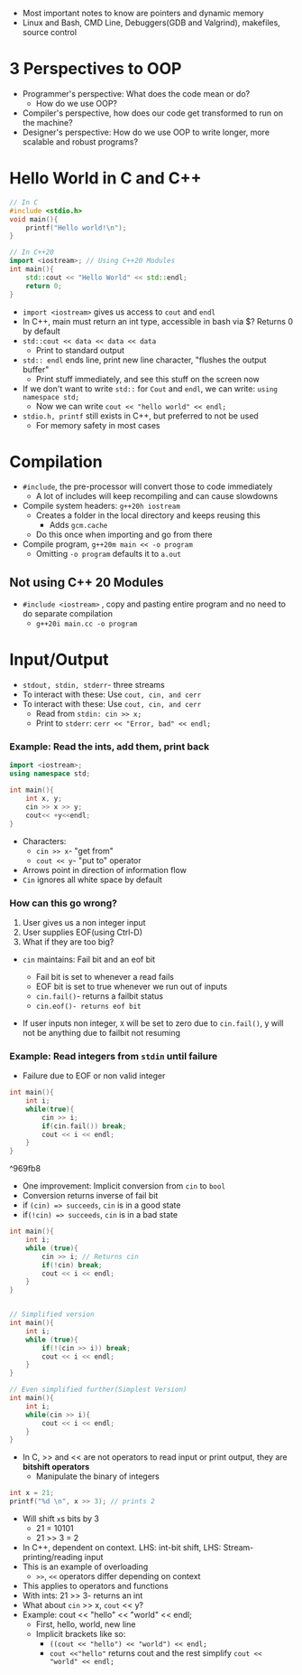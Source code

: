 - Most important notes to know are pointers and dynamic memory
- Linux and Bash, CMD Line, Debuggers(GDB and Valgrind), makefiles, source control

# 3 Perspectives to OOP

- Programmer's perspective: What does the code mean or do?
	- How do we use OOP?
- Compiler's perspective, how does our code get transformed to run on the machine?
- Designer's perspective: How do we use OOP to write longer, more scalable and robust programs?

# Hello World in C and C++

```c
// In C
#include <stdio.h>
void main(){
    printf("Hello world!\n");
}
```

```cpp
// In C++20
import <iostream>; // Using C++20 Modules
int main(){
    std::cout << "Hello World" << std::endl;
    return 0;
}
```

- `import <iostream>` gives us access to `cout` and `endl`
- In C++, main must return an int type, accessible in bash via $? Returns 0 by default
- `std::cout << data << data << data`
	- Print to standard output
- `std:: endl` ends line, print new line character, "flushes the output buffer"
	- Print stuff immediately, and see this stuff on the screen now
- If we don't want to write `std::` for `Cout` and `endl`, we can write: `using namespace std;`
  - Now we can write `cout << "hello world" << endl;`
- `stdio.h, printf` still exists in C++, but preferred to not be used
  - For memory safety in most cases
    
# Compilation

- `#include`, the pre-processor will convert those to code immediately  
	- A lot of includes will keep recompiling and can cause slowdowns
- Compile system headers: `g++20h iostream`
  - Creates a folder in the local directory and keeps reusing this
	  - Adds `gcm.cache`
  - Do this once when importing and go from there
- Compile program, `g++20m main << -o program`
  - Omitting `-o program` defaults it to `a.out`
## Not using C++ 20 Modules

- `#include <iostream>` , copy and pasting entire program and no need to do separate compilation
  - `g++20i main.cc -o program`

# Input/Output
- `stdout, stdin, stderr`- three streams
- To interact with these: Use `cout, cin, and cerr`
- To interact with these: Use `cout, cin, and cerr`
  - Read from `stdin: cin >> x;`
  - Print to `stderr`: `cerr << "Error, bad" << endl;`

### Example: Read the ints, add them, print back

```cpp
import <iostream>;
using namespace std;

int main(){
    int x, y;
    cin >> x >> y;
    cout<< +y<<endl;
}
```

- Characters:
  - `cin >> x`- "get from"
  - `cout << y`- "put to" operator
- Arrows point in direction of information flow
- `Cin` ignores all white space by default

### How can this go wrong?

1. User gives us a non integer input
2. User supplies EOF(using Ctrl-D)
3. What if they are too big?
- `cin` maintains: Fail bit and an eof bit
  - Fail bit is set to whenever a read fails
  - EOF bit is set to true whenever we run out of inputs
  - `cin.fail()`- returns a failbit status
  - `cin.eof()- returns eof bit`

- If user inputs non integer, `X` will be set to zero due to `cin.fail()`, y will not be anything due to failbit not resuming

### Example: Read integers from `stdin` until failure

- Failure due to EOF or non valid integer

```cpp
int main(){
    int i;
    while(true){
        cin >> i;
        if(cin.fail()) break;
        cout << i << endl;
    }
}
```

^969fb8
- One improvement: Implicit conversion from `cin` to `bool`
- Conversion returns inverse of fail bit
- if `(cin) => succeeds`, `cin` is in a good state
- if`(!cin) => succeeds`, `cin` is in a bad state

```cpp
int main(){
    int i;
    while (true){
        cin >> i; // Returns cin
        if(!cin) break;
        cout << i << endl;
    }
}


// Simplified version
int main(){
    int i;
    while (true){
        if(!(cin >> i)) break;
        cout << i << endl;
    }
}

// Even simplified further(Simplest Version)
int main(){
    int i;
    while(cin >> i){
        cout << i << endl;
    }
}   
```

- In C, >> and << are not operators to read input or print output, they are **bitshift operators**
  - Manipulate the binary of integers
```c
int x = 21;
printf("%d \n", x >> 3); // prints 2
```
- Will shift `x`s bits by 3
  - 21 = 10101
  - 21 >> 3 = 2
- In C++, dependent on context. LHS: int-bit shift, LHS: Stream- printing/reading input
- This is an example of overloading
  - `>>`, `<<` operators differ depending on context
- This applies to operators and functions
- With ints: 21 >> 3- returns an int
- What about `cin` >> x, `cout` << y?
- Example: cout << "hello" << "world" << endl;
  - First, hello, world, new line
  - Implicit brackets like so:
	  - `((cout << "hello") << "world") << endl;`
	  - `cout <<"hello"` returns cout and the rest simplify `cout << "world" << endl;`